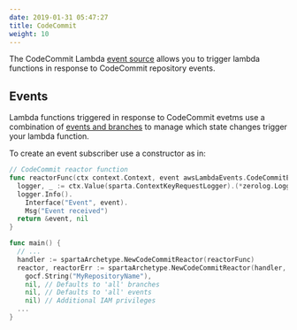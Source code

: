 ```yaml
---
date: 2019-01-31 05:47:27
title: CodeCommit
weight: 10
---
```


The CodeCommit Lambda [event source](https://docs.aws.amazon.com/codecommit/latest/userguide/how-to-notify-lambda.html)
allows you to trigger lambda functions in response to CodeCommit repository events.

## Events

Lambda functions triggered in response to CodeCommit evetms use a combination of [events and branches](https://docs.aws.amazon.com/codecommit/latest/APIReference/API_RepositoryTrigger.html) to manage which state changes trigger your lambda function.

To create an event subscriber use a constructor as in:

```go
// CodeCommit reactor function
func reactorFunc(ctx context.Context, event awsLambdaEvents.CodeCommitEvent) (interface{}, error) {
  logger, _ := ctx.Value(sparta.ContextKeyRequestLogger).(*zerolog.Logger)
  logger.Info().
    Interface("Event", event).
    Msg("Event received")
  return &event, nil
}

func main() {
  // ...
  handler := spartaArchetype.NewCodeCommitReactor(reactorFunc)
  reactor, reactorErr := spartaArchetype.NewCodeCommitReactor(handler,
    gocf.String("MyRepositoryName"),
    nil, // Defaults to 'all' branches
    nil, // Defaults to 'all' events
    nil) // Additional IAM privileges
  ...
}
```
